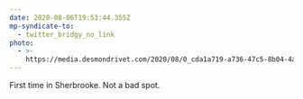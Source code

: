 ```yaml
---
date: 2020-08-06T19:53:44.355Z
mp-syndicate-to:
  - twitter_bridgy_no_link
photo:
  - >-
    https://media.desmondrivet.com/2020/08/0_cda1a719-a736-47c5-8b04-4a72c4a58f11.jpg
---
```


First time in Sherbrooke. Not a bad spot.
